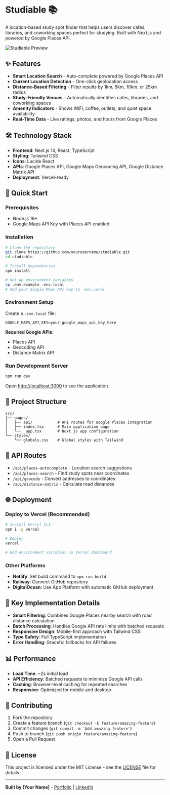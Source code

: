# Studiable 📚

A location-based study spot finder that helps users discover cafes, libraries, and coworking spaces perfect for studying. Built with Next.js and powered by Google Places API.

![Studiable Preview](https://via.placeholder.com/800x400/4F46E5/FFFFFF?text=Studiable+Study+Spot+Finder)

## ✨ Features

- **Smart Location Search** - Auto-complete powered by Google Places API
- **Current Location Detection** - One-click geolocation access
- **Distance-Based Filtering** - Filter results by 1km, 5km, 10km, or 25km radius
- **Study-Friendly Venues** - Automatically identifies cafes, libraries, and coworking spaces
- **Amenity Indicators** - Shows WiFi, coffee, outlets, and quiet space availability
- **Real-Time Data** - Live ratings, photos, and hours from Google Places

## 🛠️ Technology Stack

- **Frontend**: Next.js 14, React, TypeScript
- **Styling**: Tailwind CSS
- **Icons**: Lucide React
- **APIs**: Google Places API, Google Maps Geocoding API, Google Distance Matrix API
- **Deployment**: Vercel-ready

## 🚀 Quick Start

### Prerequisites

- Node.js 18+
- Google Maps API Key with Places API enabled

### Installation

```bash
# Clone the repository
git clone https://github.com/yourusername/studiable.git
cd studiable

# Install dependencies
npm install

# Set up environment variables
cp .env.example .env.local
# Add your Google Maps API key to .env.local
```

### Environment Setup

Create a `.env.local` file:

```env
GOOGLE_MAPS_API_KEY=your_google_maps_api_key_here
```

**Required Google APIs:**

- Places API
- Geocoding API
- Distance Matrix API

### Run Development Server

```bash
npm run dev
```

Open [http://localhost:3000](http://localhost:3000) to see the application.

## 📁 Project Structure

```
src/
├── pages/
│   ├── api/           # API routes for Google Places integration
│   ├── index.tsx      # Main application page
│   └── _app.tsx       # Next.js app configuration
└── styles/
    └── globals.css    # Global styles with Tailwind
```

## 🔧 API Routes

- `/api/places-autocomplete` - Location search suggestions
- `/api/places-search` - Find study spots near coordinates
- `/api/geocode` - Convert addresses to coordinates
- `/api/distance-matrix` - Calculate road distances

## 🌐 Deployment

### Deploy to Vercel (Recommended)

```bash
# Install Vercel CLI
npm i -g vercel

# Deploy
vercel

# Add environment variables in Vercel dashboard
```

### Other Platforms

- **Netlify**: Set build command to `npm run build`
- **Railway**: Connect GitHub repository
- **DigitalOcean**: Use App Platform with automatic GitHub deployment

## 🔑 Key Implementation Details

- **Smart Filtering**: Combines Google Places nearby search with road distance calculation
- **Batch Processing**: Handles Google API rate limits with batched requests
- **Responsive Design**: Mobile-first approach with Tailwind CSS
- **Type Safety**: Full TypeScript implementation
- **Error Handling**: Graceful fallbacks for API failures

## 📊 Performance

- **Load Time**: ~2s initial load
- **API Efficiency**: Batched requests to minimize Google API calls
- **Caching**: Browser-level caching for repeated searches
- **Responsive**: Optimized for mobile and desktop

## 🤝 Contributing

1. Fork the repository
2. Create a feature branch (`git checkout -b feature/amazing-feature`)
3. Commit changes (`git commit -m 'Add amazing feature'`)
4. Push to branch (`git push origin feature/amazing-feature`)
5. Open a Pull Request

## 📄 License

This project is licensed under the MIT License - see the [LICENSE](LICENSE) file for details.

---

**Built by [Your Name]** - [Portfolio](https://yourwebsite.com) | [LinkedIn](https://linkedin.com/in/yourprofile)
